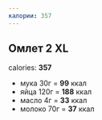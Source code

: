 ```yaml
---
калории: 357
---
```

## Омлет 2 XL
calories: **357**
- мука 30г = **99** ккал
- яйца 120г = **188** ккал
- масло 4г = **33** ккал
- молоко 70г = **37** ккал
